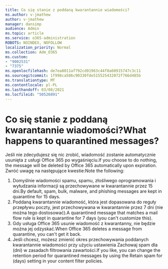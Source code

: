```yaml
---
title: Co się stanie z poddaną kwarantannie wiadomości?
ms.author: v-jmathew
author: v-jmathew
manager: dansimp
audience: Admin
ms.topic: article
ms.service: o365-administration
ROBOTS: NOINDEX, NOFOLLOW
localization_priority: Normal
ms.collection: Adm_O365
ms.custom:
- "9002531"
- "7375"
ms.openlocfilehash: de7ea8011af792cd01963c44f8a60915747c3c11
ms.sourcegitcommit: 1f998ca586c90330fde515525432072f766d485b
ms.translationtype: MT
ms.contentlocale: pl-PL
ms.lasthandoff: 03/08/2021
ms.locfileid: "50526891"
---
```

# <a name="what-happens-to-quarantined-messages"></a><span data-ttu-id="1d09e-102">Co się stanie z poddaną kwarantannie wiadomości?</span><span class="sxs-lookup"><span data-stu-id="1d09e-102">What happens to quarantined messages?</span></span>

<span data-ttu-id="1d09e-103">Jeśli nie zdecydujesz się nic zrobić, wiadomość zostanie automatycznie usunięta z usługi Office 365 po wygaśnięciu.</span><span class="sxs-lookup"><span data-stu-id="1d09e-103">If you choose to do nothing, the message will be deleted by Office 365 automatically upon expiration.</span></span> <span data-ttu-id="1d09e-104">Zwróć uwagę na następujące kwestie:</span><span class="sxs-lookup"><span data-stu-id="1d09e-104">Note the following:</span></span>

1. <span data-ttu-id="1d09e-105">Domyślnie wiadomości spamu, spamu, złośliwego oprogramowania i wyłudzania informacji są przechowywane w kwarantannie przez 15 dni.</span><span class="sxs-lookup"><span data-stu-id="1d09e-105">By default, spam, bulk, malware, and phishing messages are kept in quarantine for 15 days.</span></span>
2. <span data-ttu-id="1d09e-106">Poddaną kwarantannie wiadomość, która jest dopasowana do reguły przepływu poczty, jest przechowywana w kwarantannie przez 7 dni (nie można tego dostosować).</span><span class="sxs-lookup"><span data-stu-id="1d09e-106">A quarantined message that matches a mail flow rule is kept in quarantine for 7 days (you can't customize this).</span></span>
3. <span data-ttu-id="1d09e-107">Gdy usługa Office 365 usunie wiadomość z kwarantanny, nie będzie można jej odzyskać.</span><span class="sxs-lookup"><span data-stu-id="1d09e-107">When Office 365 deletes a message from quarantine, you can't get it back.</span></span>
4. <span data-ttu-id="1d09e-108">Jeśli chcesz, możesz zmienić okres przechowywania poddanych kwarantannie wiadomości przy użyciu ustawienia Zachowaj spam dla (dni) w zasadach filtrowania zawartości.</span><span class="sxs-lookup"><span data-stu-id="1d09e-108">If you like, you can change the retention period for quarantined messages by using the Retain spam for (days) setting in your content filter policies.</span></span>
